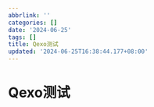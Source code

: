 ```yaml
---
abbrlink: ''
categories: []
date: '2024-06-25'
tags: []
title: Qexo测试
updated: '2024-06-25T16:38:44.177+08:00'
---
```

# Qexo测试
